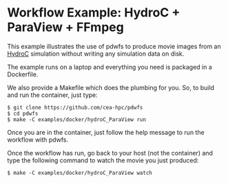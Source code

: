# Workflow Example: HydroC + ParaView + FFmpeg

This example illustrates the use of pdwfs to produce movie images  from an [HydroC](https://github.com/HydroBench/Hydro) simulation without writing any simulation data on disk.

The example runs on a laptop and everything you need is packaged in a Dockerfile.

We also provide a Makefile which does the plumbing for you. So, to build and run the container, just type:
```
$ git clone https://github.com/cea-hpc/pdwfs
$ cd pdwfs
$ make -C examples/docker/hydroC_ParaView run
```
Once you are in the container, just follow the help message to run the workflow with pdwfs.

Once the workflow has run, go back to your host (not the container) and type the following command to watch the movie you just produced:

```
$ make -C examples/docker/hydroC_ParaView watch
```